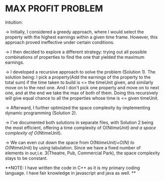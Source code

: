 # MAX PROFIT PROBLEM


Intuition: 


-> Initially, I considered a greedy approach, where I would select the property with the highest earnings within a given time frame. However, this approach proved ineffective under certain conditions.

-> I then decided to explore a different strategy: trying out all possible combinations of properties to find the one that yielded the maximum earnings.

-> I developed a recursive approach to solve the problem (Solution 1). The solution being: I pick a property(Add the earnings of the property to the total sum) if the time taken to build is <= the timeUnit given, and similarly move on to the next one. And I don't pick one property and move on to next one, and at the end we take the max of both of them. Doing this recursively will give equal chance to all the properties whose time is <= given timeUnit. 

-> Afterward, I further optimized the space complexity by implementing dynamic programming (Solution 2).

-> I've documented both solutions in separate files, with Solution 2 being the most efficient, offering a time complexity of O(N*timeUnit) and a space complexity of O(N*timeUnit).

-> We can even cut down the space from O(N*timeUnit)+O(N) to O(N*timeUnit) by using tabulation. Since we have a fixed number of elements in our,i.e. 3(Theatre, Pub, Commercial Park), the space complexity stays to be constant.


**NOTE: I have written the code in C++ as it is my primary coding language. I have fair knowledge in javascript and java as well. **
